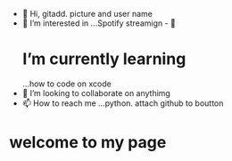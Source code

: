 - 👋 Hi, gitadd. picture and user name 
- 👀 I’m interested in ...Spotify streamign - 🌱 <h1>I’m currently learning</h1>...how
to code on xcode 
- 💞️ I’m looking to collaborate on anythimg 
- 📫 How to reach me ...python. 
attach github to boutton
<h1>welcome to my page</h1> 

<!---
blake1115/blake1115 is a ✨ special ✨ repository because its `README.md` (this file) appears on your GitHub profile.
You can click the Preview link to take a look at your changes.
--->
